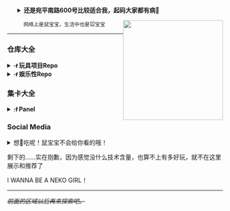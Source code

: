 <!--

GitHub的在线展示环境和VSCode等代码编辑器中使用浏览器作为HTML渲染预览的方式存在不同，需要做出修正和适配以尽可能令不同环境下统一和兼容。

虽然是Markdown魔法但也会和前端项目一样在MDN的底线反复横跳。

1. 例如:file_folder:的emoji在正常浏览器访问GitHub的展示是可以正常显示为📁(U+1F4C1)的。但是在VSCode等编辑器内将不能正常显示，故采用由 https://emojipedia.org/file-folder#designs 提供的静态渲染来代替（且可保证所有平台效果一致）。
如果通过height=0.9em指定高度，则在VSCode中会直接消失并不显示（VSCode中显示需要指定像素，但不推荐硬编码像素高度而是通过em作为可变的1字符高度代替）。
而只采用style="height: 0.9em"指定高度，则在GitHub上会被全局的GitHub CSS覆盖，将显示为一张巨大的图片。
因此，通过硬编码GitHub CSS上的字号16px，和style中使用可变字符高度，来保证文本编辑器与网页都取得良好体验。

2. li的序号即使有display: inline;，在GitHub上也会被覆盖CSS

-->


<div>
  <li
    style="list-style: none; display: inline; grid-template-columns: 1fr 2fr"
  >
    <ul>
      <details>
        <summary>
          <span style="font-weight: bold">
            <strong>还是宛平南路600号比较适合我，起码大家都有病🙏</strong>
          </span>
        </summary>
        <img
          style="float: right;"
          src="https://laoshubaby.oss-cn-beijing.aliyuncs.com/data/%E8%BF%99%E7%9C%9F%E6%98%AF%E4%B8%AA%E6%B2%A1%E6%9C%89%E6%A2%A6%E6%83%B3%E7%9A%84%E4%B8%96%E7%95%8C.webp"
          alt="这真是个没有梦想的世界"
          width="233px"
        />
      </details>

<!--

    ### TODO

    已经开学了，这是寒假没完成的任务：

    1. Toybrick.md
    2. UniGal
    3. OSMChina的keqing和yanfei和zhongli
    4. 导师安排的论文任务（在Gitee私有仓库，诸位看不到）
    5. 协助BUCTthesis

    如果还有时间，就考虑一下游戏制作，可恶的高数，以及**鼠宝宝的个人数字形象**（要用）了哦


    想学Haskell，想学Rust

    https://github.com/bitemyapp/learnhaskell/blob/master/guide-zh_CN.md
    http://learnyouahaskell.com/chapters
    https://wiki.haskell.org/H-99:_Ninety-Nine_Haskell_Problems
    https://stackoverflow.com/questions/1012573/getting-started-with-haskell
    http://cnhaskell.com/


    <small>目标加一个，看懂这个仓库，方便以后找工作：[EnterpriseQualityCoding/FizzBuzzEnterpriseEdition](https://github.com/EnterpriseQualityCoding/FizzBuzzEnterpriseEdition)</small>

    再加一个，学会blender，玩玩华为的Char看看有什么好玩的。提高一下de/zh-yue/ko/ja/ru的技能点。

-->

  </ul>
  <ul>
      <img
        style="float: right;"
        src="https://laoshubaby.oss-cn-beijing.aliyuncs.com/laoshubaby.jpg"
        width="233"
        height="233"
      />

      网络上是鼠宝宝，生活中也是🐭宝宝

  </ul>

  </li>
</div>

<hr />

### 仓库大全

<!--

希望能认真建设和推广的项目：
1. OSMChina三大原：Keqing-Zhongli-Yanfei
2. 知识开放，推动Mozilla和千树学院的建设
3. 所有参与翻译过的项目
4. python-cngal/bangumi 以及其他开放知识站点的数据驱动（甚至可以造一个更底层的swagger的驱动，然后把各个站点的驱动都配置文件化，这是远期目标）

-->

<!-- 玩具项目Repo -->

<details>
  <summary>
    <strong
      ><img
        src="https://em-content.zobj.net/source/mozilla/36/file-folder_1f4c1.png"
        style="height: 0.9em"
        height=16px
        alt=":file_folder:"
      />玩具项目Repo</strong
    >
  </summary>

  <!--
      <img src='https://raw.githubusercontent.com/vorillaz/devicons/ba75593fdf8d66496676a90cbf127d721f73e961/!SVG/python.svg' width='18'/> Python
      <img src='https://raw.github.com/voodootikigod/logo.js/master/js.png' width='18'/> Javascript <although_I_don_t_know_js/>
      <img src="https://raw.githubusercontent.com/devicons/devicon/master/icons/typescript/typescript-original.svg" width="18"/> Typescript <although_I_don_t_know_ts/>
      <those_from_docentYT_readme_and_looks_good/>
      -->

- [参与贡献][Unigal-Script](https://github.com/Uni-Gal/UniGal-Script)
  [![](https://img.shields.io/github/stars/Uni-Gal/UniGal-Script.svg?style=flat-square&logo=github&logoWidth=20&label=Stars&labelColor=ce1126&color=fcd116&message=LAOSHUBABYMOE)](https://github.com/Uni-Gal/UniGal-Script/stargazers)
  [![](https://img.shields.io/github/forks/Uni-Gal/UniGal-Script.svg?style=flat-square&logo=github&logoWidth=20&label=Forks&labelColor=ce1126&color=fcd116&message=LAOSHUBABYMOE)](https://github.com/Uni-Gal/UniGal-Script/network/members)
- [独立开发][VisualMoe 视频隐藏帧检测](https://github.com/BUCTSNC/VisualMoe)
  [![](https://img.shields.io/github/stars/BUCTSNC/VisualMoe.svg?style=flat-square&logo=github&logoWidth=20&label=Stars&labelColor=ce1126&color=fcd116&message=LAOSHUBABYMOE)](https://github.com/BUCTSNC/VisualMoe/stargazers)
- [主导开发][Schedule_Intersector 学生组织课表求交器](https://github.com/BUCTSNC/Schudule_Intersector)
  [![](https://img.shields.io/github/stars/BUCTSNC/Schudule_Intersector.svg?style=flat-square&logo=github&logoWidth=20&label=Stars&labelColor=ce1126&color=fcd116&message=LAOSHUBABYMOE)](https://github.com/BUCTSNC/Schudule_Intersector/stargazers)
- [独立开发][OpenPlaids 生成这世界上所有的格纹](https://github.com/OpenPlaids/OpenPlaids)
  [![](https://img.shields.io/github/stars/OpenPlaids/OpenPlaids.svg?style=flat-square&logo=github&logoWidth=20&label=Stars&labelColor=ce1126&color=fcd116&message=LAOSHUBABYMOE)](https://github.com/OpenPlaids/OpenPlaids/stargazers)
- [社区索引][CUTI 中国高校TeX论文模板索引](https://github.com/LaoshuBaby/china-university-thesis-index)
[![](https://img.shields.io/github/stars/LaoshuBaby/china-university-thesis-index.svg?style=flat-square&logo=github&logoWidth=20&label=Stars&labelColor=ce1126&color=fcd116&message=LAOSHUBABYMOE)](https://github.com/LaoshuBaby/china-university-thesis-index/stargazers)
</details>

<!-- 娱乐性Repo -->

<details>
  <summary>
    <strong
      ><img
        src="https://em-content.zobj.net/source/mozilla/36/file-folder_1f4c1.png"
        style="height: 0.9em"
        height=16px
        alt=":file_folder:"
      />娱乐性Repo</strong
    >
  </summary>

- [【催更请Push】VampireValue(VV)](https://github.com/LaoshuBaby/VampireValue)
[![](https://img.shields.io/github/stars/LaoshuBaby/VampireValue.svg?style=flat-square&logo=github&logoWidth=20&label=Stars&labelColor=ce1126&color=fcd116&message=LAOSHUBABYMOE)](https://github.com/LaoshuBaby/VampireValue/stargazers)
</details>

### 集卡大全

<details>
  <summary>
    <strong
      ><img
        src="https://em-content.zobj.net/source/mozilla/36/file-folder_1f4c1.png"
        style="height: 0.9em"
        height=16px
        alt=":file_folder:"
      />Panel</strong
    >
  </summary>
  <b>
    <image
      src="https://github-readme-stats.vercel.app/api?username=LaoshuBaby&theme=tokyonight&show_icons=true&count_private=true"
      height="141"
    ></image>
  </b>
  <b>
    <image
      src="https://github-readme-stats.vercel.app/api/top-langs/?username=LaoshuBaby&theme=tokyonight&layout=compact&count_private=true"
      height="141"
    ></image>
  </b>
  <b>
    <image
      src="https://github-readme-stats.vercel.app/api/wakatime?username=LaoshuBaby&theme=tokyonight&layout=compact&count_private=true"
      height="141"
    ></image>
  </b>

  <!-- <image src='https://github-profile-trophy.vercel.app/?username=LaoshuBaby&theme=nord'></image> -->
</details>

### Social Media

<details>
  <summary>想🍑吃呢！鼠宝宝不会给你看的哦！</summary>
  <li style="display:inline">
    <ul>
      <a rel="me" href="https://wxw.moe/@laoshubaby"
        >(Mastodon)wxw.moe@laoshubaby</a
      >
    </ul>
    <ul>
      <a rel="me" href="https://en.osm.town/@laoshubaby"
        >(Mastodon)en.osm.town@laoshubaby</a
      >
    </ul>
    <ul>
      <a rel="me" href="https://misskey.io/@laoshubaby"
        >(Misskey)misskey.io@laoshubaby</a
      >
    </ul>
  </li>
</details>

<!--

### 参与的项目

<div>
  <img src="https://avatars.githubusercontent.com/u/3856374?s=200&v=4" height=50 ></img>
  <br>
  [@osmlab/NSI](https://github.com/osmlab/name-suggestion-index)
</div>
<div>
  <img src="https://avatars.githubusercontent.com/u/90183505?s=200&v=4" height=50 ></img>
  <br>
  @OSMChina
</div>
<div>
  <img src="https://avatars.githubusercontent.com/u/69070757?s=200&v=4" height=50 ></img>
  <br>
  @Uni-Gal
</div>

-->

<!--
https://github.com/ktKongTong/ktKongTong/blob/main/.github/workflows/action.yml
-->

剩下的……实在抱歉，因为感觉没什么技术含量，也算不上有多好玩，就不在这里展示和推荐了

I WANNA BE A NEKO GIRL！

---

~~_前面的区域以后再来探索吧。_~~
